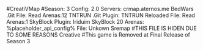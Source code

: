 #CreatiVMap
#Season: 3
Config: 2.0
Servers: crmap.aternos.me
BedWars .Git
File: Read
Arenas:12
TNTRUN .Git
Plugin: TNTRUN Reloaded
File: Read
Arenas:1
SkyBlock
Plugin: Iriduim SkyBlock 20
Arenas: %placeholder_api_config%
File: Unkown
Sremap
#THIS FILE IS HIDEN DUE TO SOME REASONS
Creative
#This game is Removed at Final Release of Season 3
